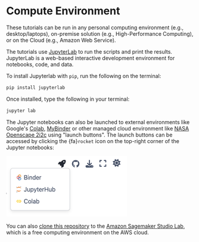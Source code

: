 # Compute Environment

These tutorials can be run in any personal computing environment (e.g., desktop/laptops), on-premise solution (e.g., High-Performance Computing), or on the Cloud (e.g., Amazon Web Service).

The tutorials use [JupyterLab](https://jupyter.org/) to run the scripts and print the results. JupyterLab is a web-based interactive development environment for notebooks, code, and data. 

To install Jupyterlab with `pip`, run the following on the terminal:
```bash 
pip install jupyterlab
```

Once installed, type the following in your terminal: 
```bash
jupyter lab
```

The Jupyter notebooks can also be launched to external environments like Google's [Colab](https://colab.research.google.com/), [MyBinder](https://mybinder.org/) or other managed cloud environment like [NASA Openscape 2i2c](https://openscapes.2i2c.cloud/) using "launch buttons". The launch buttons can be accessed by clicking the {fa}`rocket` icon on the top-right corner of the Jupyter notebooks:

![alt text](launch_buttons.png)

You can also [clone this repository](https://docs.aws.amazon.com/sagemaker/latest/dg/studio-lab-use-external.html#studio-lab-use-external-clone-github) to the [Amazon Sagemaker Studio Lab](https://studiolab.sagemaker.aws/), which is a free computing environment on the AWS cloud.
